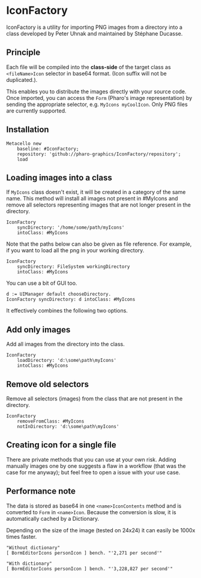 # IconFactory 
IconFactory is a utility for importing PNG images from a directory into a class developed by Peter Uhnak and maintained by Stéphane Ducasse.

## Principle
Each file will be compiled into the **class-side** of the target class as `<fileName>Icon` selector in base64 format. (Icon suffix will not be duplicated.).

This enables you to distribute the images directly with your source code.
Once imported, you can access the `Form` (Pharo's image representation) by sending the appropriate selector, e.g. `MyIcons myCoolIcon`.
Only PNG files are currently supported.

## Installation

```smalltalk
Metacello new
    baseline: #IconFactory;
    repository: 'github://pharo-graphics/IconFactory/repository';
    load
```

## Loading images into a class

If `MyIcons` class doesn't exist, it will be created in a category of the same name.
This method will install all images not present in #MyIcons and remove all selectors representing images that are not longer present in the directory. 

```smalltalk
IconFactory
	syncDirectory: '/home/some/path/myIcons'
	intoClass: #MyIcons
```

Note that the paths below can also be given as file reference. For example, if you want to load all the png in your working directory.

```smalltalk
IconFactory
	syncDirectory: FileSystem workingDirectory
	intoClass: #MyIcons
```

You can use a bit of GUI too.

```smalltalk
d := UIManager default chooseDirectory.
IconFactory syncDirectory: d intoClass: #MyIcons
```

It effectively combines the following two options.

## Add only images

Add all images from the directory into the class.

```smalltalk
IconFactory
	loadDirectory: 'd:\some\path\myIcons'
	intoClass: #MyIcons
```

## Remove old selectors

Remove all selectors (images) from the class that are not present in the directory.

```smalltalk
IconFactory
	removeFromClass: #MyIcons
	notInDirectory: 'd:\some\path\myIcons'
```

## Creating icon for a single file

There are private methods that you can use at your own risk. Adding manually images one by one suggests a flaw in a workflow (that was the case for me anyway); but feel free to open a issue with your use case.

## Performance note

The data is stored as base64 in one `<name>IconContents` method and is converted to `Form` in `<name>Icon`. Because the conversion is slow, it is automatically cached by a Dictionary.

Depending on the size of the image (tested on 24x24) it can easily be 1000x times faster.

```smalltalk
"Without dictionary"
[ BormEditorIcons personIcon ] bench. "'2,271 per second'"

"With dictionary"
[ BormEditorIcons personIcon ] bench. "'3,228,827 per second'"
```
